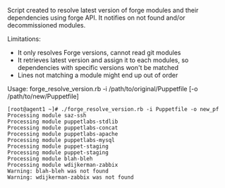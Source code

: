 Script created to resolve latest version of forge modules and their
dependencies using forge API.
It notifies on not found and/or decommissioned modules.

Limitations: 
- It only resolves Forge versions, cannot read git modules
- It retrieves latest version and assign it to each modules,
so dependencies with specific versions won't be matched
- Lines not matching a module might end up out of order

Usage: forge_resolve_version.rb -i /path/to/original/Puppetfile [-o /path/to/new/Puppetfile]

```
[root@agent1 ~]# ./forge_resolve_version.rb -i Puppetfile -o new_pf
Processing module saz-ssh
Processing module puppetlabs-stdlib
Processing module puppetlabs-concat
Processing module puppetlabs-apache
Processing module puppetlabs-mysql
Processing module puppet-staging
Processing module puppet-staging
Processing module blah-bleh
Processing module wdijkerman-zabbix
Warning: blah-bleh was not found
Warning: wdijkerman-zabbix was not found
```
